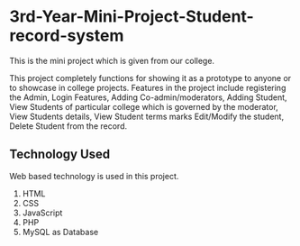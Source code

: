 # 3rd-Year-Mini-Project-Student-record-system
This is the mini project which is given from our college. 

This project completely functions for showing it as a prototype to anyone or to showcase in college projects. Features in the project include registering the Admin, Login Features, Adding Co-admin/moderators, Adding Student, View Students of particular college which is governed by the moderator, View Students details, View Student terms marks  Edit/Modify the student, Delete Student from the record. 

## Technology Used
Web based technology is used in this project.
1. HTML
2. CSS
3. JavaScript
4. PHP
5. MySQL as Database 